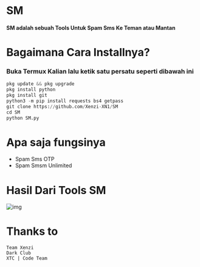 # SM

#### SM adalah sebuah Tools Untuk Spam Sms Ke Teman atau Mantan 

# Bagaimana Cara Installnya?
### Buka Termux Kalian lalu ketik satu persatu seperti dibawah ini
```python
pkg update && pkg upgrade
pkg install python
pkg install git
python3 -m pip install requests bs4 getpass
git clone https://github.com/Xenzi-XN1/SM
cd SM
python SM.py
```

# Apa saja fungsinya
+ Spam Sms OTP
+ Spam Smsm Unlimited

# Hasil Dari Tools SM
![img]()

# Thanks to
```
Team Xenzi
Dark Club
XTC | Code Team
```

